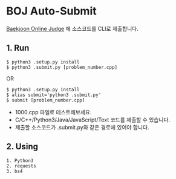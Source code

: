BOJ Auto-Submit
=====================

[Baekjoon Online Judge](https://www.acmicpc.net/) 에 소스코드를 CLI로 제출합니다.

## 1. Run

```
$ python3 .setup.py install
$ python3 .submit.py [problem_number.cpp]
```
OR
```
$ python3 .setup.py install
$ alias submit='python3 .submit.py'
$ submit [problem_number.cpp]
```

* 1000.cpp 파일로 테스트해보세요.
* C/C++/Python3/Java/JavaScript/Text 코드를 제출할 수 있습니다.
* 제출할 소스코드가 .submit.py와 같은 경로에 있어야 합니다.

## 2. Using

	1. Python3
	2. requests
	3. bs4
